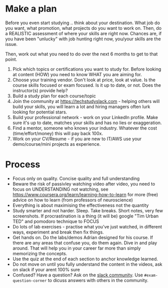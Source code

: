 
# Make a plan
Before you even start studying .. think about your destination. What job do you want, what promotion, what projects do you want to work on. Then, do a REALISTIC assessment of where your skills are right now. Chances are, if you have been "unlucky" with job hunting right now, you/your skills are the issue.

Then, work out what you need to do over the next 6 months to get to that point.

1. Pick which topics or certifications you want to study for. Before looking at content (HOW) you need to know WHAT you are aiming for.
2. Choose your training vendor. Don't look at price, look at value. Is the course skills focused or exam focused. Is it up to date, or not. Does the instructor(s) provide help? 
3. Build a study plan for each course/topic
4. Join the community at https://techstudyslack.com - helping others will build your skills, you will learn a lot and hiring managers often lurk looking for potential stars.
5. Build your professional network - work on your LinkedIn profile. Make sure it's up to date, matches your skills and has no lies or exaggeration.
6. Find a mentor, someone who knows your industry. Whatever the cost (time/effort/money) this will pay back 100x.
7. Work on your CV/Resume - if you are new to IT/AWS use your demo/course/mini projects as experience.

# Process
* Focus only on quality. Concise quality and full understanding
* Beware the risk of passivley watching video after video, you need to focus on UNDERSTANDING not watching, see https://www.coursera.org/learn/learning-how-to-learn for more (free) advice on how to learn (from professors of neuroscience) 
* Everything is about maximising the effectiveness not the quantity
* Study smarter and not harder. Sleep. Take breaks. Short notes, very few screenshots. If procrastination is a thing (it will be) google "Tim Urban TED" and pomodoro technique to FOCUS
* Do lots of lab exercises - practise what you’ve just watched, in different ways, experiment and break then fix things.
* Get hands on. Do the labs/demos Adrian designed for his course. If there are any areas that confuse you, do them again. Dive in and play around. That will help you in your career far more than simply memorizing the concepts.
* Use the quiz at the end of each section to anchor knowledge learned.
* Do not move on until you fully understand the content in the videos, ask on slack if your arent 100% sure
* Confused? Have a question? Ask on the [slack community](https://techstudyslack.com/). Use `#exam-question-corner` to dicuss answers with others in the community. 
